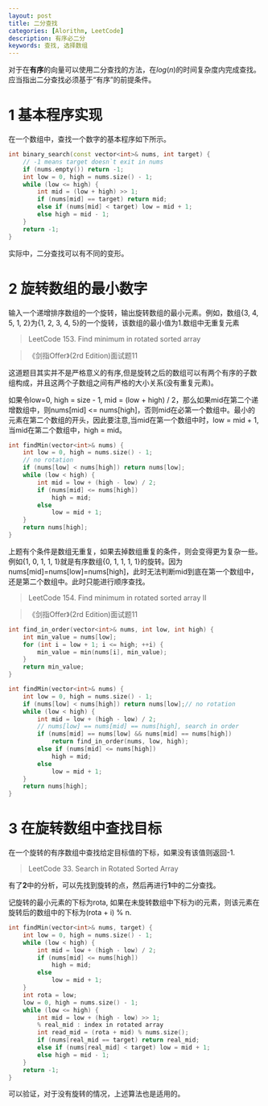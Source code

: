 ```yaml
---
layout: post
title: 二分查找
categories: [Alorithm, LeetCode]
description: 有序必二分
keywords: 查找, 选择数组
---
```


对于在**有序**的向量可以使用二分查找的方法，在$log(n)$的时间复杂度内完成查找。应当指出二分查找必须基于“有序”的前提条件。

# 1 基本程序实现
在一个数组中，查找一个数字的基本程序如下所示。
```cpp
int binary_search(const vector<int>& nums, int target) {
    // -1 means target doesn`t exit in nums
    if (nums.empty()) return -1;
    int low = 0, high = nums.size() - 1;
    while (low <= high) {
        int mid = (low + high) >> 1;
        if (nums[mid] == target) return mid;
        else if (nums[mid] < target) low = mid + 1;
        else high = mid - 1;
    }
    return -1;
}
```
实际中，二分查找可以有不同的变形。

# 2 旋转数组的最小数字

输入一个递增排序数组的一个旋转，输出旋转数组的最小元素。例如，数组{3, 4, 5, 1, 2}为{1, 2, 3, 4, 5}的一个旋转，该数组的最小值为1.数组中无重复元素

> LeetCode 153. Find minimum in rotated sorted array 

> 《剑指Offer》(2rd Edition)面试题11

这道题目其实并不是严格意义的有序,但是旋转之后的数组可以有两个有序的子数组构成，并且这两个子数组之间有严格的大小关系(没有重复元素)。

如果令low=0, high = size - 1, mid = (low + high) / 2，那么如果mid在第二个递增数组中，则nums[mid] <= nums[high]，否则mid在必第一个数组中。最小的元素在第二个数组的开头，因此要注意,当mid在第一个数组中时，low = mid + 1,当mid在第二个数组中，high = mid。

```cpp
int findMin(vector<int>& nums) {
    int low = 0, high = nums.size() - 1;
    // no rotation
    if (nums[low] < nums[high]) return nums[low];
    while (low < high) {
        int mid = low + (high - low) / 2;
        if (nums[mid] <= nums[high])
            high = mid;
        else
            low = mid + 1;
    }
    return nums[high];
}
```

上题有个条件是数组无重复，如果去掉数组重复的条件，则会变得更为复杂一些。例如{1, 0, 1, 1, 1}就是有序数组{0, 1, 1, 1, 1}的旋转。因为nums[mid]=nums[low]=nums[high]，此时无法判断mid到底在第一个数组中，还是第二个数组中。此时只能进行顺序查找。

> LeetCode 154. Find minimum in rotated sorted array II

> 《剑指Offer》(2rd Edition)面试题11


```cpp
int find_in_order(vector<int>& nums, int low, int high) {
    int min_value = nums[low];
    for (int i = low + 1; i <= high; ++i) {
        min_value = min(nums[i], min_value);
    }
    return min_value;
}

int findMin(vector<int>& nums) {
    int low = 0, high = nums.size() - 1;
    if (nums[low] < nums[high]) return nums[low];// no rotation
    while (low < high) {
        int mid = low + (high - low) / 2;
        // nums[low] == nums[mid] == nums[high], search in order
        if (nums[mid] == nums[low] && nums[mid] == nums[high])
            return find_in_order(nums, low, high);
        else if (nums[mid] <= nums[high])
            high = mid;
        else
            low = mid + 1;
    }
    return nums[high];
}
```
# 3 在旋转数组中查找目标

在一个旋转的有序数组中查找给定目标值的下标，如果没有该值则返回-1.
> LeetCode 33. Search in Rotated Sorted Array

有了**2**中的分析，可以先找到旋转的点，然后再进行**1**中的二分查找。

记旋转的最小元素的下标为rota, 如果在未旋转数组中下标为i的元素，则该元素在旋转后的数组中的下标为(rota + i) % n.
```cpp
int findMin(vector<int>& nums, target) {
    int low = 0, high = nums.size() - 1;
    while (low < high) {
        int mid = low + (high - low) / 2;
        if (nums[mid] <= nums[high])
            high = mid;
        else
            low = mid + 1;
    }
    int rota = low;
    low = 0, high = nums.size() - 1;
    while (low <= high) {
        int mid = low + (high - low) >> 1;
        % real_mid : index in rotated array
        int read_mid = (rota + mid) % nums.size();
        if (nums[real_mid == target) return real_mid;
        else if (nums[real_mid] < target) low = mid + 1;
        else high = mid - 1;
    }
    return -1;
}
```
可以验证，对于没有旋转的情况，上述算法也是适用的。


